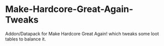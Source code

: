 # Make-Hardcore-Great-Again-Tweaks
Addon/Datapack for Make Hardcore Great Again! which tweaks some loot tables to balance it.
